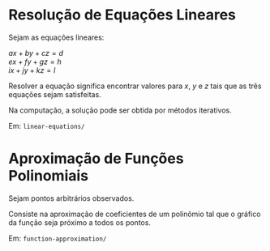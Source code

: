 # Resolução de Equações Lineares

Sejam as equações lineares:

$ax + by + cz = d$ \
$ex + fy + gz = h$ \
$ix + jy + kz = l$

Resolver a equação significa encontrar valores para $x$, $y$ e $z$ tais que as três equações sejam satisfeitas.

Na computação, a solução pode ser obtida por métodos iterativos.

Em: `linear-equations/`

# Aproximação de Funções Polinomiais

Sejam pontos arbitrários observados. 

Consiste na aproximação de coeficientes de um polinômio tal que o gráfico da função seja próximo a todos os pontos.

Em: `function-approximation/`